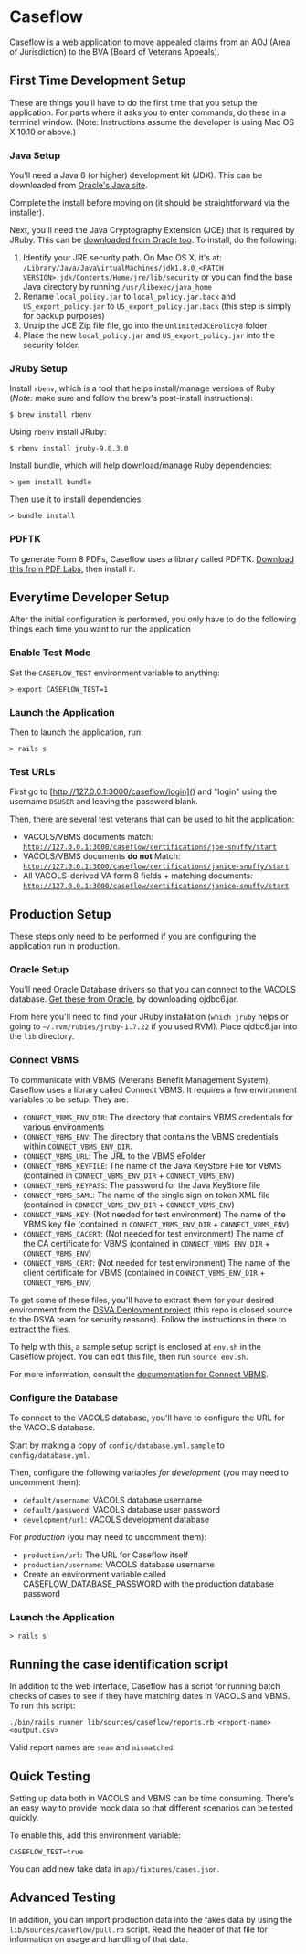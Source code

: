 # Caseflow

Caseflow is a web application to move appealed claims from an AOJ (Area of Jurisdiction) to the BVA (Board of Veterans Appeals).

## First Time Development Setup

These are things you'll have to do the first time that you setup the application. For parts where it asks you to enter commands, do these in a terminal window. (Note: Instructions assume the developer is using Mac OS X 10.10 or above.)

### Java Setup

You'll need a Java 8 (or higher) development kit (JDK). This can be downloaded from [Oracle's Java site](http://www.oracle.com/technetwork/java/javase/downloads/index.html).

Complete the install before moving on (it should be straightforward via the installer).

Next, you'll need the Java Cryptography Extension (JCE) that is required by JRuby. This can be [downloaded from Oracle too](http://www.oracle.com/technetwork/java/javase/downloads/jce8-download-2133166.html). To install, do the following:

1. Identify your JRE security path. On Mac OS X, it's at: `/Library/Java/JavaVirtualMachines/jdk1.8.0_<PATCH VERSION>.jdk/Contents/Home/jre/lib/security` or you can find the base Java directory by running `/usr/libexec/java_home`
1. Rename `local_policy.jar` to `local_policy.jar.back` and `US_export_policy.jar` to `US_export_policy.jar.back` (this step is simply for backup purposes)
1. Unzip the JCE Zip file file, go into the `UnlimitedJCEPolicy8` folder
1. Place the new `local_policy.jar` and `US_export_policy.jar` into the security folder.

### JRuby Setup

Install `rbenv`, which is a tool that helps install/manage versions of Ruby (*Note:* make sure and follow the brew's post-install instructions):

`$ brew install rbenv`

Using `rbenv` install JRuby:

`$ rbenv install jruby-9.0.3.0`

Install bundle, which will help download/manage Ruby dependencies:

`> gem install bundle`

Then use it to install dependencies:

`> bundle install`

### PDFTK

To generate Form 8 PDFs, Caseflow uses a library called PDFTK. [Download this from PDF Labs](https://www.pdflabs.com/tools/pdftk-the-pdf-toolkit/pdftk_server-2.02-mac_osx-10.11-setup.pkg), then install it.

## Everytime Developer Setup

After the initial configuration is performed, you only have to do the following things each time you want to run the application

### Enable Test Mode

Set the `CASEFLOW_TEST` environment variable to anything:

```
> export CASEFLOW_TEST=1
```

### Launch the Application

Then to launch the application, run:

```
> rails s
```

### Test URLs

First go to [http://127.0.0.1:3000/caseflow/login]() 
and "login" using the username `DSUSER` and leaving the password blank.

Then, there are several test veterans that can be used to hit the application:

- VACOLS/VBMS documents match: [`http://127.0.0.1:3000/caseflow/certifications/joe-snuffy/start`](http://127.0.0.1:3000/caseflow/certifications/joe-snuffy/start)
- VACOLS/VBMS documents **do not** Match: [`http://127.0.0.1:3000/caseflow/certifications/janice-snuffy/start`](http://127.0.0.1:3000/caseflow/certifications/janice-snuffy/start)
- All VACOLS-derived VA form 8 fields + matching documents: [`http://127.0.0.1:3000/caseflow/certifications/janice-snuffy/start`](http://127.0.0.1:3000/caseflow/certifications/full-form8/start)


## Production Setup

These steps only need to be performed if you are configuring the application run in production.

### Oracle Setup

You'll need Oracle Database drivers so that you can connect to the VACOLS database. [Get these from Oracle](http://www.oracle.com/technetwork/apps-tech/jdbc-112010-090769.html), by downloading ojdbc6.jar.

From here you'll need to find your JRuby installation (`which jruby` helps or going to `~/.rvm/rubies/jruby-1.7.22` if you used RVM). Place ojdbc6.jar into the `lib` directory.

### Connect VBMS

To communicate with VBMS (Veterans Benefit Management System), Caseflow uses a library called Connect VBMS. It requires a few environment variables to be setup. They are:

- `CONNECT_VBMS_ENV_DIR`: The directory that contains VBMS credentials for various environments
- `CONNECT_VBMS_ENV`: The directory that contains the VBMS credentials within `CONNECT_VBMS_ENV_DIR`.
- `CONNECT_VBMS_URL`: The URL to the VBMS eFolder
- `CONNECT_VBMS_KEYFILE`: The name of the Java KeyStore File for VBMS (contained in `CONNECT_VBMS_ENV_DIR` + `CONNECT_VBMS_ENV`)
- `CONNECT_VBMS_KEYPASS`: The password for the Java KeyStore file
- `CONNECT_VBMS_SAML`: The name of the single sign on token XML file (contained in `CONNECT_VBMS_ENV_DIR` + `CONNECT_VBMS_ENV`)
- `CONNECT_VBMS_KEY`: (Not needed for test environment) The name of the VBMS key file (contained in `CONNECT_VBMS_ENV_DIR` + `CONNECT_VBMS_ENV`)
- `CONNECT_VBMS_CACERT`: (Not needed for test environment) The name of the CA certificate for VBMS (contained in `CONNECT_VBMS_ENV_DIR` + `CONNECT_VBMS_ENV`)
- `CONNECT_VBMS_CERT`: (Not needed for test environment) The name of the client certificate for VBMS (contained in `CONNECT_VBMS_ENV_DIR` + `CONNECT_VBMS_ENV`)

To get some of these files, you'll have to extract them for your desired environment from the [DSVA Deployment project](https://github.com/department-of-veterans-affairs/deployment) (this repo is closed source to the DSVA team for security reasons). Follow the instructions in there to extract the files.

To help with this, a sample setup script is enclosed at `env.sh` in the Caseflow project. You can edit this file, then run `source env.sh`.

For more information, consult the [documentation for Connect VBMS](https://github.com/department-of-veterans-affairs/connect_vbms).

### Configure the Database

To connect to the VACOLS database, you'll have to configure the URL for the VACOLS database.

Start by making a copy of `config/database.yml.sample` to `config/database.yml`.

Then, configure the following variables *for development* (you may need to uncomment them):

- `default/username`: VACOLS database username
- `default/password`: VACOLS database user password
- `development/url`: VACOLS development database

For *production* (you may need to uncomment them):

- `production/url`: The URL for Caseflow itself
- `production/username`: VACOLS database username
- Create an environment variable called CASEFLOW_DATABASE_PASSWORD with the production database password

### Launch the Application

```
> rails s
```

## Running the case identification script

In addition to the web interface, Caseflow has a script for running batch checks
of cases to see if they have matching dates in VACOLS and VBMS. To run this
script:

```
./bin/rails runner lib/sources/caseflow/reports.rb <report-name> <output.csv>
```

Valid report names are `seam` and `mismatched`.

## Quick Testing

Setting up data both in VACOLS and VBMS can be time consuming. There's an easy way to provide mock data so that different scenarios can be tested quickly.

To enable this, add this environment variable:

```
CASEFLOW_TEST=true
```

You can add new fake data in `app/fixtures/cases.json`.

## Advanced Testing

In addition, you can import production data into the fakes data by
using the `lib/sources/caseflow/pull.rb` script. Read the header of that
file for information on usage and handling of that data.